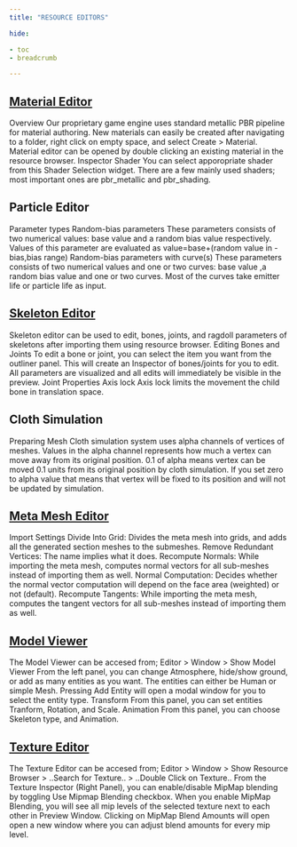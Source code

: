 ```yaml
---
title: "RESOURCE EDITORS"

hide: 

- toc
- breadcrumb

---
```


## [Material Editor](material-editor)

Overview Our proprietary game engine uses standard metallic PBR pipeline for material authoring. New materials can easily be created after navigating to a folder, right click on empty space, and select Create > Material. Material editor can be opened by double clicking an existing material in the resource browser. Inspector Shader You can select apporopriate shader from this Shader Selection widget. There are a few mainly used shaders; most important ones are pbr_metallic and pbr_shading.

## Particle Editor

Parameter types Random-bias parameters These parameters consists of two numerical values: base value and a random bias value respectively. Values of this parameter are evaluated as value=base+(random value in -bias,bias range) Random-bias parameters with curve(s) These parameters consists of two numerical values and one or two curves: base value ,a random bias value and one or two curves. Most of the curves take emitter life or particle life as input.

## [Skeleton Editor](skeleton-editor)

Skeleton editor can be used to edit, bones, joints, and ragdoll parameters of skeletons after importing them using resource browser. Editing Bones and Joints To edit a bone or joint, you can select the item you want from the outliner panel. This will create an Inspector of bones/joints for you to edit. All parameters are visualized and all edits will immediately be visible in the preview. Joint Properties Axis lock Axis lock limits the movement the child bone in translation space.

## Cloth Simulation

Preparing Mesh Cloth simulation system uses alpha channels of vertices of meshes. Values in the alpha channel represents how much a vertex can move away from its original position. 0.1 of alpha means vertex can be moved 0.1 units from its original position by cloth simulation. If you set zero to alpha value that means that vertex will be fixed to its position and will not be updated by simulation.

## [Meta Mesh Editor](meta-mesh-editor)

Import Settings Divide Into Grid: Divides the meta mesh into grids, and adds all the generated section meshes to the submeshes. Remove Redundant Vertices: The name implies what it does. Recompute Normals: While importing the meta mesh, computes normal vectors for all sub-meshes instead of importing them as well. Normal Computation: Decides whether the normal vector computation will depend on the face area (weighted) or not (default). Recompute Tangents: While importing the meta mesh, computes the tangent vectors for all sub-meshes instead of importing them as well.

## [Model Viewer](model-viewer)

The Model Viewer can be accesed from; Editor > Window > Show Model Viewer From the left panel, you can change Atmosphere, hide/show ground, or add as many entities as you want. The entities can either be Human or simple Mesh. Pressing Add Entity will open a modal window for you to select the entity type. Transform From this panel, you can set entities Tranform, Rotation, and Scale. Animation From this panel, you can choose Skeleton type, and Animation.

## [Texture Editor](texture-editor)

The Texture Editor can be accesed from; Editor > Window > Show Resource Browser > ..Search for Texture.. > ..Double Click on Texture.. From the Texture Inspector (Right Panel), you can enable/disable MipMap blending by toggling Use Mipmap Blending checkbox. When you enable MipMap Blending, you will see all mip levels of the selected texture next to each other in Preview Window. Clicking on MipMap Blend Amounts will open open a new window where you can adjust blend amounts for every mip level.
